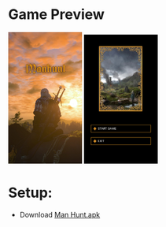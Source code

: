 # Game Preview
 <div style="display: inline-block;">
  <img src="https://raw.githubusercontent.com/josephgcedeno/Text-Adventure-Game-Using-LUA-Solar2D/master/images/Poster.jpg" width="150">
  <img src="https://raw.githubusercontent.com/josephgcedeno/Text-Adventure-Game-Using-LUA-Solar2D/master/images/StartPoster.png" width="150">
 </div>

# Setup:
- Download [Man Hunt.apk](https://drive.google.com/file/d/1qop-6vhkm9dOuNNNZLWTTiz0voPMRskr/view?usp=sharing)

